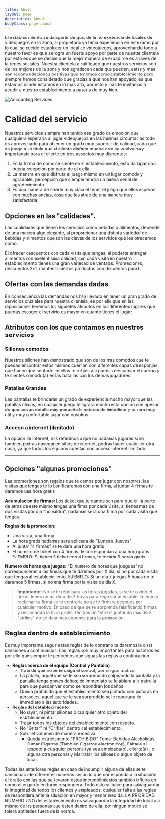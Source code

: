 ```yaml
---
title: About
layout: page
description: About
bodyClass: page-about
---
```


El establecimiento se da apartir de que, de la no existencia de locales de videojuegos en la zona, el propietario ya tenia experiencia en este ramo por lo cual se decide establecer un local de videojuegos, aprovechando todo a nuestro favor es que se logra un fuerte apoyo por parte de nuestra clientela por esto es que se decide que la mejor manera de expadirse es atraves de la redes sociales.                                                                                                        Nuestra clientela a calificado que nuestros servicios son de los mejores de la zona y nos agradecen cada que pueden, estas y mas son recomendaciones positivas que tenemos como establecimiento pero siempre hemos considerado que gracias a que nos han apoyado, es que estamos donde estamos en lo mas alto, por esto y mas te invitamos a acudir a nuestro establecimiento a pasarla de muy bien.

![Accounting Services](/images/thom-holmes-Lrfw0U_o9I0-unsplash.jpg)

# Calidad del servicio

Nuestros servicios siempre han tenido ese grado de emoción que cualquiera esperaria al jugar videojuegos en las mismas circuntacias todo es aprovechado para obtener un grado muy superior de calidad, cada que se juege a un titulo que el cliente disfruta mucho este se vuelve muy importanate para el cliente en tres aspectos muy diferentes: 

1. En la forma de como se siente en el establecimiento, esto da lugar una buena recepción por parte de el o ella.
2. La manera en que disfruta el juego mismo en un lugar comodo y agradable, percepción que siempre tendra un buena señal de agradecimiento.
3. Es una manera de sevirle muy clara el tener el juego que ellos esperan con muchas ancias, cosa que les atrae de una manera muy satisfactoria.

## Opciones en las "calidades".

Las cualidades que tienen los servicios como bebidas o alimentos, depende de una manera algo elegante, al proporcionar una distinta variedad de bebidas y alimentos que son las claves de los servicios que les ofrecemos como: 

El ofrecer descuentos con cada visita que tengas, el poderte entregar alimentos con exelentisima calidad, con cada visita en nuestro establecimiento tienes una gran variedad de ventajas: Promeciones, descuentos 2x1, mantener ciertos productos con decuentos para ti.

## Ofertas con las demandas dadas 

En consecuencia las demandas nos han llevado en tener un gran grado de servicios cruziales para nuestra clientela, es por ello que en las diposiciones tenemos los siguietes atributos en los diferentes lugares que puedas escoger el servicio es mayor en cuanto tienes el lugar:

## Atributos con los que contamos en nuestros servicios

### Sillones comodos

Nuestros sillones han demostrado que son de los mas comodos que te puedas encontrar estos mismos cuentan con diferentes capas de esponjas que hacen que sentarte en ellos te relajes asi puedas descansar el cuerpo y te sientes comodo(a) en las batallas con los demas jugadores. 

### Patallas Grandes

Las pantallas te brindaran un grado de experiencia mucho mayor que las patallas chicas, en cualquier juego te agrara mucho esta opcion que apesar de que sea un detalle muy pequeño lo notaras de inmediato y te sera muy util y muy confortable jugar con nosotros.

### Acceso a internet (ilimitado)

La opcion de internet, nos referimos a que no nadamas jugaras si no tambien podras navegar en sitios de internet, podras hacer cualquier otra cosa, ya que todos los equipos cuentan con acceso internet ilimitado. 

---

## Opciones "algunas promociones"

Las promociones son regalos que te damos por jugar con nosotros, las visitas que tengas te lo bonificaremos con una firma, al juntar 4 firmas te daremos una hora gratis.

**Acumulacion de firmas:** Los ticket que te damos son para que en la parte de atras de este mismo tengas una firma por cada visita, si tienes mas de dos visitas por dia "no valdra", nadamas sera una firma por cada visita que tengas.

**Reglas de la promocion:**

- Una visita, una firma 
- La hora gratis nadamas sera aplicada de "Lunes a Jueves"
- Al juntar "4 firmas" se te dara una hora gratis 
- El numero de ticket con 4 firmas, te correspondan a una hora gratis. EJEMPLO: Si tienes 6 ticket con 4 firmas, te tocaria 6 horas gratis.

**Numero de horas que juegas:** "El numero de horas que juegues" no corresponderan a las firmas que te daremos por X dia, si no por cada visita que tengas al establecimiento. EJEMPLO: Si un dia X juegas 5 horas no te daremos 5 firmas, si no una firma por la visita de dia X.

> **Importante:** No se te rebolsara las horas jugadas, si se te olvido el ticket tienes un maximo de 2 horas para regresar al establecimiento y reclamar tu firma de lo contrario no se te firmara despues por cualquier motivo. En caso de que se te sorprenda falsificando firmas y reclamando la hora gratis, tendras un "strike" juntando mas de 3 "strikes" no se dara mas cupones para la promoción.

## Reglas dentro de establecimiento

Es muy importante seguir estas reglas de lo contrario te daremos la o (s) sanciones a continuacion. Las reglas son muy importantes para nosotros es por ello que siempre te pediremos que siguas las reglas a continuacion.

- **Reglas acerca de el equipo (Control y Pantalla)**
  - Trata de que no se te caiga el control, por ningun motivo
  - La patalla, aquel que se le sea sorprendido golpeando la pantalla y la pantalla tenga graves daños; de immediato se le ablara a la patrulla para que puedan ver como se repondran los daños.
  - Queda prohibido que el establecimiento sea pintado con picturas en aerosoles, aquel que se le sea sorpredido se le reportara de immediato a las autoridades.
- **Reglas del establecimiento**
  - No rayar, ni pintar sillones o cualquier otro objeto del establecimiento.
  - Tratar todos los objetos del establecimiento con respeto.
  - No "Gritar" ni "Chiflar" dentro del establecimiento.
  - Subir el volumen de manera excesiva.
    - Queda estrictamente "PROHIBIDO" Tomar Bebidas Alcohólicas, Fumar Cigarros (También Cigarros electronicos), Faltarle al respeto a cualquier persona (ya sea empleada(o), cliente(a) , o alguna otra persona) y Maltratar los sillones o algun objeto de local.

Todas las anteriores reglas en caso de incumplir alguna de ellas se te sancionara de diferentes maneras segun lo que corresponda a la situación, el grado con las que se llevaron estos imcumplimientos tambien influira en como el engardo en turno respondera. Todo esto se hace para salvaguardar la integridad de todos los clientes y empleados, cualquier falta a las reglas se respondera ante la situación en mayor y menor medida. LA PRIORIDAD NUMERO UNO del establecimeinto es salvaguardar la integridad de local asi mismo de las personas que esten dentro de ella, por ningun motivo se tolera aptitudes fuera de la norma. 
